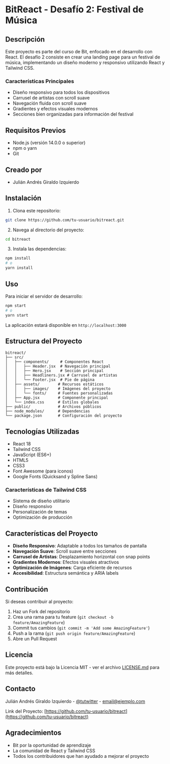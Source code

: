 # BitReact - Desafío 2: Festival de Música

## Descripción

Este proyecto es parte del curso de Bit, enfocado en el desarrollo con React. El desafío 2 consiste en crear una landing page para un festival de música, implementando un diseño moderno y responsivo utilizando React y Tailwind CSS.

### Características Principales

- Diseño responsivo para todos los dispositivos
- Carrusel de artistas con scroll suave
- Navegación fluida con scroll suave
- Gradientes y efectos visuales modernos
- Secciones bien organizadas para información del festival

## Requisitos Previos

- Node.js (versión 14.0.0 o superior)
- npm o yarn
- Git

## Creado por

- Julián Andrés Giraldo Izquierdo

## Instalación

1. Clona este repositorio:

```bash
git clone https://github.com/tu-usuario/bitreact.git
```

2. Navega al directorio del proyecto:

```bash
cd bitreact
```

3. Instala las dependencias:

```bash
npm install
# o
yarn install
```

## Uso

Para iniciar el servidor de desarrollo:

```bash
npm start
# o
yarn start
```

La aplicación estará disponible en `http://localhost:3000`

## Estructura del Proyecto

```
bitreact/
├── src/
│   ├── components/     # Componentes React
│   │   ├── Header.jsx  # Navegación principal
│   │   ├── Hero.jsx    # Sección principal
│   │   ├── Headliners.jsx # Carrusel de artistas
│   │   └── Footer.jsx  # Pie de página
│   ├── assets/        # Recursos estáticos
│   │   ├── images/    # Imágenes del proyecto
│   │   └── fonts/     # Fuentes personalizadas
│   ├── App.jsx        # Componente principal
│   └── index.css      # Estilos globales
├── public/            # Archivos públicos
├── node_modules/      # Dependencias
└── package.json       # Configuración del proyecto
```

## Tecnologías Utilizadas

- React 18
- Tailwind CSS
- JavaScript (ES6+)
- HTML5
- CSS3
- Font Awesome (para iconos)
- Google Fonts (Quicksand y Spline Sans)

### Características de Tailwind CSS

- Sistema de diseño utilitario
- Diseño responsivo
- Personalización de temas
- Optimización de producción

## Características del Proyecto

- **Diseño Responsivo**: Adaptable a todos los tamaños de pantalla
- **Navegación Suave**: Scroll suave entre secciones
- **Carrusel de Artistas**: Desplazamiento horizontal con snap points
- **Gradientes Modernos**: Efectos visuales atractivos
- **Optimización de Imágenes**: Carga eficiente de recursos
- **Accesibilidad**: Estructura semántica y ARIA labels

## Contribución

Si deseas contribuir al proyecto:

1. Haz un Fork del repositorio
2. Crea una rama para tu feature (`git checkout -b feature/AmazingFeature`)
3. Commit tus cambios (`git commit -m 'Add some AmazingFeature'`)
4. Push a la rama (`git push origin feature/AmazingFeature`)
5. Abre un Pull Request

## Licencia

Este proyecto está bajo la Licencia MIT - ver el archivo [LICENSE.md](LICENSE.md) para más detalles.

## Contacto

Julián Andrés Giraldo Izquierdo - [@tutwitter](https://twitter.com/tutwitter) - email@ejemplo.com

Link del Proyecto: [https://github.com/tu-usuario/bitreact](https://github.com/tu-usuario/bitreact)

## Agradecimientos

- Bit por la oportunidad de aprendizaje
- La comunidad de React y Tailwind CSS
- Todos los contribuidores que han ayudado a mejorar el proyecto
